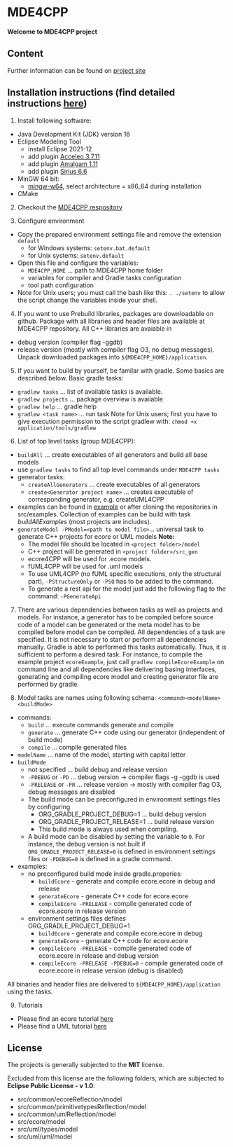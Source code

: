 # MDE4CPP
**Welcome to MDE4CPP project**

## Content
Further information can be found on [project site](http://sse.tu-ilmenau.de/mde4cpp)

## Installation instructions (find detailed instructions [here](https://www.tu-ilmenau.de/fileadmin/Bereiche/IA/sse/Software/MDE4CPP/Tutorials/MDE4CPP_Setup_Installation_Guide.pdf))
1. Install following software:
  * Java Development Kit (JDK) version 16
  * Eclipse Modeling Tool
    * install Eclipse 2021-12 
    * add plugin [Acceleo 3.7.11](https://www.eclipse.org/acceleo/)
    * add plugin [Amalgam 1.11](https://download.eclipse.org/modeling/amalgam/updates/stable/1.11.0-S20191007/capella/)
    * add plugin [Sirius 6.6](https://www.eclipse.org/sirius/)
  * MinGW 64 bit:
    * [mingw-w64](https://mingw-w64.org), select architecture = x86_64 during installation
  * CMake

2. Checkout the [MDE4CPP respository](https://github.com/MDE4CPP/MDE4CPP)

3. Configure environment
  * Copy the prepared environment settings file and remove the extension `default`
	* for Windows systems: `setenv.bat.default`
	* for Unix systems: `setenv.default`
  * Open this file and configure the variables:
    * `MDE4CPP_HOME` ... path to MDE4CPP home folder
    * variables for compiler and Gradle tasks configuration
    * tool path configuration
  * Note for Unix users; you must call the bash like this: `. ./setenv` to allow the script change the variables inside your shell.

4. If you want to use Prebuild libraries, packages are downloadable on github. Package with all libraries and header files are available at MDE4CPP repository. All C++ libraries are avaiable in
  * debug version (compiler flag -ggdb)
  * release version (mostly with compiler flag O3, no debug messages).
Unpack downloaded packages into `${MDE4CPP_HOME}/application`.

5. If you want to build by yourself, be familar with gradle. Some basics are described below. Basic gradle tasks:
  * `gradlew tasks` ... list of available tasks is available.
  * `gradlew projects` ... package overview is available
  * `gradlew help` ... gradle help
  * `gradlew <task name>` ... run task <task name>
Note for Unix users; first you have to give execution permission to the script gradlew with: `chmod +x application/tools/gradlew`

6. List of top level tasks (group MDE4CPP):
  * `buildAll` ... create executables of all generators and build all base models
  * use `gradlew tasks` to find all top level commands under `MDE4CPP tasks`
  * generator tasks:
    * `createAllGenerators` ... create executables of all generators
    * `create<Generator project name>` ... creates executable of corresponding generator, e.g. createUML4CPP
  * examples can be found in [example](https://github.com/MDE4CPP/examples) or after cloning the repositories in src/examples. Collection of examples can be build with task *buildAllExamples* (most projects are includes).
  * `generateModel -PModel=<path to model file>`...  universal task to generate C++ projects for ecore or UML models
  **Note:**
  	* The model file should be located in `<project folder>/model`
  	* C++ project will be generated in `<project folder>/src_gen`
  	* ecore4CPP will be used for .ecore models.
  	* fUML4CPP will be used for .uml models
  	* To use UML4CPP (no fUML specific executions, only the structural part), `-PStructureOnly` or `-PSO` has to be added to the command.
	* To generate a rest api for the model just add the following flag to the command: `-PGenerateApi`

7. There are various dependencies between tasks as well as projects and models. For instance, a generator has to be compiled before source code of a model can be generated or the meta model has to be compiled before model can be compiled.
All dependencies of a task are specified. It is not necessary to start or perform all dependencies manually. Gradle is able to performed this tasks automatically. Thus, it is sufficient to perform a desired task.
For instance, to compile the example project `ecoreExample`, just call `gradlew compileEcoreExample` on command line and all dependencies like delivering basing interfaces, generating and compiling ecore model and creating generator file are performed by gradle.

8. Model tasks are names using following schema: `<command><modelName> <buildMode>`
  * commands:
    * `build` ... execute commands generate and compile
    * `generate` ... generate C++ code using our generator (independent of build mode)
    * `compile` ... compile generated files
  * `modelName` ... name of the model, starting with capital letter
  * `buildMode`
    * not specified ... build debug and release version
    * `-PDEBUG` or `-PD` ... debug version -> compiler flags -g -ggdb is used
    * `-PRELEASE` or `-PR` ... release version -> mostly with compiler flag O3, debug messages are disabled
	* The build mode can be preconfigured in environment settings files by configuring
		* ORG_GRADLE_PROJECT_DEBUG=1 ... build debug version
		* ORG_GRADLE_PROJECT_RELEASE=1 ... build release version
		* This build mode is always used when compiling.
	* A build mode can be disabled by setting the variable to `0`. For instance, the debug version is not built if `ORG_GRADLE_PROJECT_RELEASE=0` is defined in environment settings files or `-PDEBUG=0` is defined in a gradle command.
  * examples:
	* no preconfigured build mode inside gradle.properies:
		* `buildEcore` - generate and compile ecore.ecore in debug and release
		* `generateEcore` - generate C++ code for ecore.ecore
		* `compileEcore -PRELEASE` - compile generated code of ecore.ecore in release version
	* environment settings files defines ORG_GRADLE_PROJECT_DEBUG=1
		* `buildEcore` - generate and compile ecore.ecore in debug
		* `generateEcore` - generate C++ code for ecore.ecore
		* `compileEcore -PRELEASE` - compile generated code of ecore.ecore in release and debug version
		* `compileEcore -PRELEASE -PDEBUG=0` - compile generated code of ecore.ecore in release version (debug is disabled)

  All binaries and header files are delivered to `${MDE4CPP_HOME}/application` using the tasks.

9. Tutorials
  * Please find an ecore tutorial [here](https://www.tu-ilmenau.de/sse/software/mde4cpp/beispiele-und-tutorials/ecore-tutorial)
  * Please find a UML tutorial [here](https://www.tu-ilmenau.de/sse/software/mde4cpp/beispiele-und-tutorials/uml-tutorial)

## License

The projects is generally subjected to the **MIT** license.

Excluded from this license are the following folders, which are subjected to **Eclipse Public License - v 1.0**:
- src/common/ecoreReflection/model
- src/common/primitivetypesReflection/model
- src/common/umlReflection/model
- src/ecore/model
- src/uml/types/model
- src/uml/uml/model
